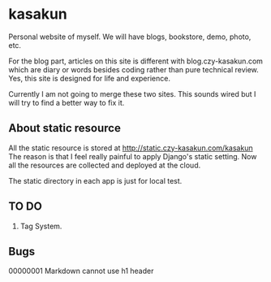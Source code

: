 # kasakun

Personal website of myself. We will have blogs, bookstore, demo, photo, etc.

For the blog part, articles on this site is different with blog.czy-kasakun.com
which are diary or words besides coding rather than pure technical review. Yes,
this site is designed for life and experience.

Currently I am not going to merge these two sites. This sounds wired but I will
try to find a better way to fix it.

## About static resource

All the static resource is stored at http://static.czy-kasakun.com/kasakun
The reason is that I feel really painful to apply Django's static setting.
Now all the resources are collected and deployed at the cloud.

The static directory in each app is just for local test.

## TO DO

1. Tag System.

## Bugs

00000001 Markdown cannot use h1 header
